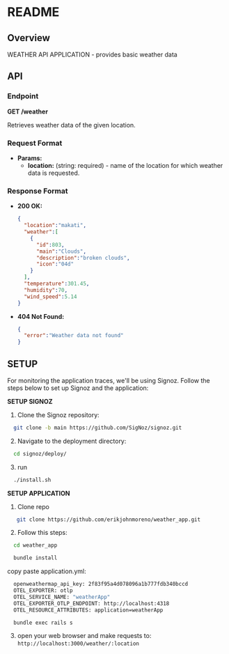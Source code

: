 # README
  
## Overview

WEATHER API APPLICATION - provides basic weather data

## API

### Endpoint

**GET /weather**

Retrieves weather data of the given location.

### Request Format

- **Params:**
  - **location:** (string: required) - name of the location for which weather data is requested.

### Response Format

- **200 OK:**
  ```json
  {
    "location":"makati",
    "weather":[
      {
        "id":803,
        "main":"Clouds",
        "description":"broken clouds",
        "icon":"04d"
      }
    ],
    "temperature":301.45,
    "humidity":70,
    "wind_speed":5.14
  }

- **404 Not Found:**
  ```json
  {
    "error":"Weather data not found"
  }


## SETUP

For monitoring the application traces, we'll be using Signoz. Follow the steps below to set up Signoz and the application:

**SETUP SIGNOZ**
1. Clone the Signoz repository:
```bash
  git clone -b main https://github.com/SigNoz/signoz.git
```
2. Navigate to the deployment directory:
```bash
  cd signoz/deploy/
```
3. run
```bash
  ./install.sh
```


**SETUP APPLICATION**
1. Clone repo
```bash
   git clone https://github.com/erikjohnmoreno/weather_app.git
```
2. Follow this steps:
```bash
  cd weather_app
```
```bash
  bundle install
```
  copy paste application.yml:
```bash
  openweathermap_api_key: 2f83f95a4d078096a1b777fdb340bccd
  OTEL_EXPORTER: otlp
  OTEL_SERVICE_NAME: "weatherApp"
  OTEL_EXPORTER_OTLP_ENDPOINT: http://localhost:4318
  OTEL_RESOURCE_ATTRIBUTES: application=weatherApp
```
```bash
  bundle exec rails s
```

3. open your web browser and make requests to:
   ```http://localhost:3000/weather/:location```


  


